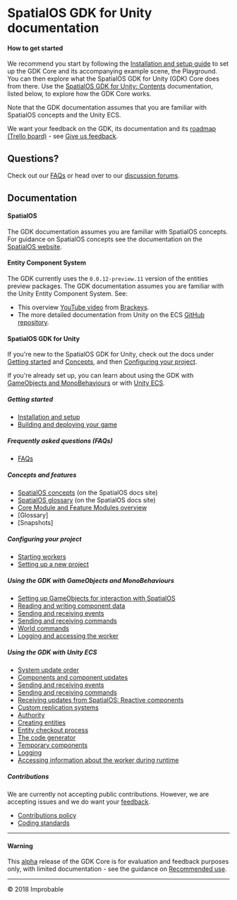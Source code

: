 # SpatialOS GDK for Unity documentation

#### How to get started
We recommend you start by following the [Installation and setup guide](setup-and-installing.md) to set up the GDK Core and its accompanying example scene, the Playground. You can then explore what the SpatialOS GDK for Unity (GDK) Core does from there. Use the [SpatialOS GDK for Unity: Contents](#documentation) documentation, listed below, to explore how the GDK Core works.

Note that the GDK documentation assumes that you are familiar with SpatialOS concepts and the Unity ECS.

We want your feedback on the GDK, its documentation and its [roadmap (Trello board)](https://trello.com/b/29tMKyQC) - see [Give us feedback](../README.md#give-us-feedback).

## Questions?
Check out our [FAQs](content/faqs/faqs.md) or head over to our [discussion forums](../README.md#give-us-feedback).

## Documentation

#### SpatialOS
The GDK documentation assumes you are familiar with SpatialOS concepts. For guidance on SpatialOS concepts see the documentation on the [SpatialOS website](https://docs.improbable.io/reference/latest/shared/concepts/spatialos).

#### Entity Component System
The GDK currently uses the `0.0.12-preview.11` version of the entities preview packages.
The GDK documentation assumes you are familiar with the Unity Entity Component System. See:
* This overview [YouTube video](https://www.youtube.com/watch?v=_U9wRgQyy6s) from [Brackeys](http://brackeys.com/).
* The more detailed documentation from Unity on the ECS [GitHub repository](https://github.com/Unity-Technologies/EntityComponentSystemSamples/blob/master/Documentation/index.md).

#### SpatialOS GDK for Unity

If you're new to the SpatialOS GDK for Unity, check out the docs under [Getting started](#getting-started) and [Concepts](#concepts-and-features), and then [Configuring your project](#configuring-your-project).

If you're already set up, you can learn about using the GDK with [GameObjects and MonoBehaviours](#using-the-gdk-with-gameobjects-and-monobehaviours) or with [Unity ECS](#using-the-gdk-with-unity-ecs).

##### Getting started
* [Installation and setup](setup-and-installing.md)
* [Building and deploying your game](content/build-and-deploy.md)

##### Frequently asked questions (FAQs)
* [FAQs](content/faqs/faqs.md)

##### Concepts and features
* [SpatialOS concepts](https://docs.improbable.io/reference/latest/shared/concepts/spatialos) (on the SpatialOS docs site)
* [SpatialOS glossary](https://docs.improbable.io/reference/latest/shared/glossary) (on the SpatialOS docs site)
* [Core Module and Feature Modules overview](content/ecs/core-and-feature-module-overview.md)
* [Glossary]
* [Snapshots]

##### Configuring your project
* [Starting workers](content/workers.md)
* [Setting up a new project](content/set-up-new-project.md)

##### Using the GDK with GameObjects and MonoBehaviours
* [Setting up GameObjects for interaction with SpatialOS](content/gameobject/set-up-gameobjects.md)
* [Reading and writing component data](content/gameobject/reading-and-writing-component-data.md)
* [Sending and receiving events](content/gameobject/sending-receiving-commands.md)
* [Sending and receiving commands](content/gameobject/sending-receiving-events.md)
* [World commands](content/gameobject/world-commands.md)
* [Logging and accessing the worker](content/gameobject/logging-and-accessing-the-worker.md)

##### Using the GDK with Unity ECS
* [System update order](content/ecs/system-update-order.md)
* [Components and component updates](content/ecs/component-data.md)
* [Sending and receiving events](content/ecs/events.md)
* [Sending and receiving commands](content/ecs/commands.md)
* [Receiving updates from SpatialOS: Reactive components](content/ecs/reactive-components.md)
* [Custom replication systems](content/ecs/custom-replication-system.md)
* [Authority](content/ecs/authority.md)
* [Creating entities](content/ecs/create-entity.md)
* [Entity checkout process](content/ecs/entity-checkout-process.md)
* [The code generator](content/ecs/code-generator.md)
* [Temporary components](content/ecs/temporary-components.md)
* [Logging](content/ecs/logging.md)
* [Accessing information about the worker during runtime](content/ecs/accessing-worker-info.md)

##### Contributions
We are currently not accepting public contributions. However, we are accepting issues and we do
 want your [feedback](../README.md#give-us-feedback).
* [Contributions policy](../.github/CONTRIBUTING.md)
* [Coding standards](contributions/unity-gdk-coding-standards.md)

---
#### Warning
This [alpha](https://docs.improbable.io/reference/latest/shared/release-policy#maturity-stages) release of the GDK Core is for evaluation and feedback purposes only, with limited documentation - see the guidance on [Recommended use](../README.md#recommended-use).

----
&copy; 2018 Improbable